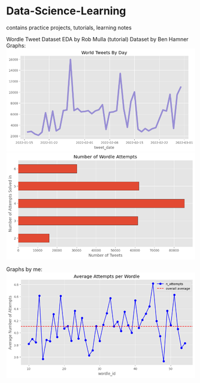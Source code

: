 # Data-Science-Learning 
contains practice projects, tutorials, learning notes

Wordle Tweet Dataset EDA by Rob Mulla (tutorial)
   Dataset by Ben Hamner
   Graphs:
   ![alt text](image-2.png)
   ![alt text](image-3.png)

   Graphs by me:
   ![alt text](image-1.png)
